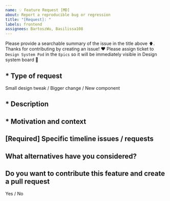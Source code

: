 ```yaml
---
name: 💡 Feature Request [MD]
about: Report a reproducible bug or regression
title: "[Request]: "
labels: frontend
assignees: BartoszWu, Basilissa108
---
```


Please provide a searchable summary of the issue in the title above ⬆️.
Thanks for contributing by creating an issue! ❤️
Please assign ticket to `Design System Pod` in the `Epics` so it will be immediately visible in Design system board 🙏

## * Type of request 
<!-- What kind of request you are asking for. -->
Small design tweak / Bigger change / New component

## * Description
<!-- Provide a clear and concise description of what you want to happen. -->

## * Motivation and context
<!-- 
        Tell us why this change is needed or helpful, and what problem it may help to solve. 
        If possible add some business/product context to help us understand the request better. 
 -->

## [Required] Specific timeline issues / requests
<!-- 
        Is it blocking you? When will you need it approximately?
         If possible, please include links to the related product issues here. 
 -->

## What alternatives have you considered?

##  Do you want to contribute this feature and create a pull request
Yes  / No 
